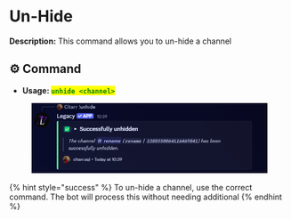 # Un-Hide

**Description:** This command allows you to un-hide a channel

## ⚙️ Command

* **Usage: &#x20;**<mark style="color:green;">**`unhide <channel>`**</mark>

<figure><img src="../../.gitbook/assets/image (37) (1).png" alt=""><figcaption></figcaption></figure>

{% hint style="success" %}
To un-hide a channel, use the correct command. The bot will process this without needing additional
{% endhint %}
